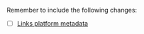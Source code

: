 <!--
Thanks for contributing to Backpack :pray:
Please include a description of the changes you are introducing and some screenshots if appropriate.
-->

Remember to include the following changes:
+ [ ] [Links platform metadata](https://github.com/Skyscanner/backpack-docs/blob/main/docs/src/layouts/links.js)
